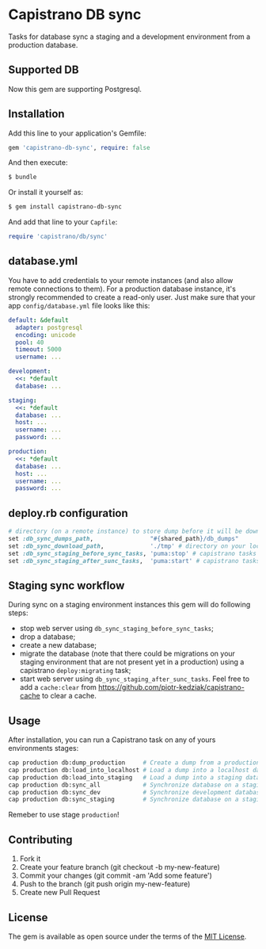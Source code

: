 # Capistrano DB sync
Tasks for database sync a staging and a development environment from a production database.

## Supported DB
Now this gem are supporting Postgresql.

## Installation
Add this line to your application's Gemfile:

```ruby
gem 'capistrano-db-sync', require: false
```

And then execute:
```bash
$ bundle
```

Or install it yourself as:
```bash
$ gem install capistrano-db-sync
```

And add that line to your `Capfile`:
```ruby
require 'capistrano/db/sync'
```

## database.yml
You have to add credentials to your remote instances (and also allow remote connections to them). For a production database instance, it's strongly recommended to create a read-only user.
Just make sure that your app `config/database.yml` file looks like this:
```yaml
default: &default
  adapter: postgresql
  encoding: unicode
  pool: 40
  timeout: 5000
  username: ...

development:
  <<: *default
  database: ...

staging:
  <<: *default
  database: ...
  host: ...
  username: ...
  password: ...

production:
  <<: *default
  database: ...
  host: ...
  username: ...
  password: ...
```

## deploy.rb configuration
```ruby
# directory (on a remote instance) to store dump before it will be downloaded
set :db_sync_dumps_path,                "#{shared_path}/db_dumps"
set :db_sync_download_path,             './tmp' # directory on your local mashine to store downloaded dump
set :db_sync_staging_before_sync_tasks, 'puma:stop' # capistrano tasks that will be executed on a staging environment before db sync
set :db_sync_staging_after_sunc_tasks,  'puma:start' # capistrano tasks that will be executed on a staging environment after db sync
```

## Staging sync workflow
During sync on a staging environment instances this gem will do following steps:
- stop web server using `db_sync_staging_before_sync_tasks`;
- drop a database;
- create a new database;
- migrate the database (note that there could be migrations on your staging environment that are not present yet in a production) using a capistrano `deploy:migrating` task;
- start web server using `db_sync_staging_after_sunc_tasks`. Feel free to add a `cache:clear` from https://github.com/piotr-kedziak/capistrano-cache to clear a cache.

## Usage
After installation, you can run a Capistrano task on any of yours environments stages:
```bash
cap production db:dump_production     # Create a dump from a production database
cap production db:load_into_localhost # Load a dump into a localhost database
cap production db:load_into_staging   # Load a dump into a staging database
cap production db:sync_all            # Synchronize database on a staging and a localhost
cap production db:sync_dev            # Synchronize development database on a localhost
cap production db:sync_staging        # Synchronize database on a staging instance
```

Remeber to use stage `production`!

## Contributing
1. Fork it
2. Create your feature branch (git checkout -b my-new-feature)
3. Commit your changes (git commit -am 'Add some feature')
4. Push to the branch (git push origin my-new-feature)
5. Create new Pull Request

## License
The gem is available as open source under the terms of the [MIT License](http://opensource.org/licenses/MIT).
